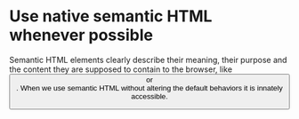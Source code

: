 # Use native semantic HTML whenever possible

Semantic HTML elements clearly describe their meaning, their purpose and the content they are supposed to contain to the browser, like <button> or <form>. When we use semantic HTML without altering the default behaviors it is innately accessible. 